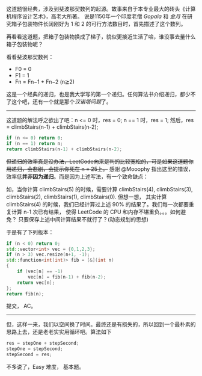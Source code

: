 这道题很经典，涉及到斐波那契数列的起源。故事来自于本专业最大的砖头《计算机程序设计艺术》，高老大所著。
说是1150年一个印度老僧 *Gopala* 和 *金月* 在研究箱子包装物件长阔刚好为 1 和 2 的可行方法数目时，首先描述了这个数列。

再看看这道题，把箱子包装物换成了梯子，貌似更接近生活了哈，谁没事去量什么箱子包装物呢？

看看斐波那契数列：

- F0 = 0
- F1 = 1
- Fn = Fn−1 + Fn−2 (n≧2)

这是一个经典的递归，也是我大学写的第一个递归。任何算法书介绍递归，都少不了这个吧，还有一个就是那个*汉诺塔问题*了。

-----

这道题的解法呼之欲出了吧：n <= 0 时，res = 0; n == 1 时，res = 1; 然后，res = climbStairs(n-1) + climbStairs(n-2);
```cpp
if (n <= 0) return 0;
if (n == 1) return n;
return climbStairs(n-1) + climbStairs(n-2);
```

~~但递归的效率真是没办法，LeetCode向来是判的比较宽松的，可是如果这道题你用递归，会悲剧，会提示你死在 n = 25上。~~
感谢 @Mooophy 指出这里的错误，效率低**并非因为递归**。而是因为上述写法，有一个致命缺点：

如，当你计算 climbStairs(5) 的时候，需要计算 climbStairs(4), climbStairs(3), climbStairs(2), climbStairs(1), climbStairs(0).
但想一想， 其实计算 climbStairs(4) 的时候，我们已经计算过上述 90% 的结果了。我们每一次都要重复计算 n-1 次已有结果， 
使得 LeetCode 的 CPU 和内存不堪重负。。。如何避免？ 只要保存上述中间计算结果不就行了？(动态规划的思想)

于是有了下列版本：

```cpp
if (n < 0) return 0;
std::vector<int> vec = {0,1,2,3};
if (n > 3) vec.resize(n+1, -1);
std::function<int(int)> fib = [&](int n)
{
    if (vec[n] == -1)
        vec[n] = fib(n-1) + fib(n-2);
    return vec[n];
};
return fib(n);
```

提交， AC。 

-----

但，这样一来，我们以空间换了时间。最终还是有损失的，所以回到一个最朴素的思路上去，还是老老实实用循环吧。算法如下
```cpp
res = stepOne + stepSecond;
stepOne = stepSecond;
stepSecond = res;
```

不多说了，Easy 难度， 基本题。
